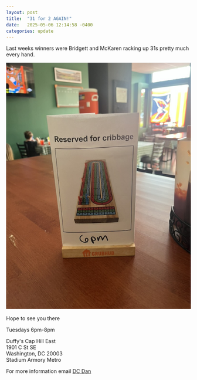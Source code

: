 ```yaml
---
layout: post
title:  "31 for 2 AGAIN!"
date:   2025-05-06 12:14:58 -0400
categories: update
---
```


Last weeks winners were Bridgett and McKaren racking up 31s pretty much every hand.

![Reserved](/images/reserved.png)

Hope to see you there

Tuesdays 6pm-8pm

Duffy's Cap Hill East\
1901 C St SE\
Washington, DC 20003\
Stadium Armory Metro

For more information email [DC Dan](mailto:dan@dcdan.com)
